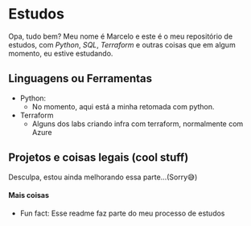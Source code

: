 # Estudos
Opa, tudo bem? Meu nome é Marcelo e este é o meu repositório de estudos, com *Python*, *SQL*, *Terraform* e outras coisas que em algum momento, eu estive estudando. 

## Linguagens ou Ferramentas
- Python:
    - No momento, aqui está a minha retomada com python.
- Terraform
    - Alguns dos labs criando infra com terraform, normalmente com Azure
## Projetos e coisas legais (cool stuff)
Desculpa, estou ainda melhorando essa parte...(Sorry😅)



#### Mais coisas
- Fun fact: Esse readme faz parte do meu processo de estudos
